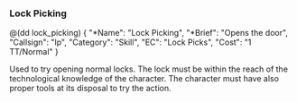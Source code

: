 ### Lock Picking

@(dd lock_picking)
{ 
  "*Name": "Lock Picking",
  "*Brief": "Opens the door",
  "Callsign": "lp",
  "Category": "Skill",
  "EC": "Lock Picks",
  "Cost": "1 TT/Normal"
}

Used to try opening normal locks. The lock must be within the 
reach of the technological knowledge of the character. 
The character must have also proper tools at its disposal
to try the action.

